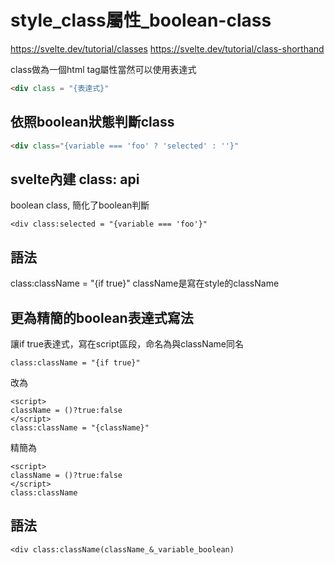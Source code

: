# style_class屬性_boolean-class
https://svelte.dev/tutorial/classes
https://svelte.dev/tutorial/class-shorthand

class做為一個html tag屬性當然可以使用表達式

```html
<div class = "{表達式}"
```

## 依照boolean狀態判斷class

```html
<div class="{variable === 'foo' ? 'selected' : ''}"
```

## svelte內建 class: api
boolean class, 簡化了boolean判斷

```svelte
<div class:selected = "{variable === 'foo'}"
```

## 語法
class:className = "{if true}"
className是寫在style的className

## 更為精簡的boolean表達式寫法
讓if true表達式，寫在script區段，命名為與className同名

```svelte
class:className = "{if true}"
```

改為
```svelte
<script>
className = ()?true:false
</script>
class:className = "{className}"
```

精簡為
```svelte
<script>
className = ()?true:false
</script>
class:className
```

## 語法
``` svelte
<div class:className(className_&_variable_boolean)
```
